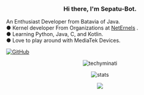 <h3 align="center"> Hi there, I'm Sepatu-Bot. </h3>
An Enthusiast Developer from Batavia of Java.<br>
● Kernel developer From Organizations at <a href="https://github.com/Neternels">NetErnels</a> .<br>
● Learning Python, Java, C, and Kotlin. <br>
● Love to play around with MediaTek Devices.<br>
 

[![GitHub](https://img.shields.io/badge/dynamic/json?logo=github&label=GitHub+Followers&labelColor=282c34&color=181717&query=%24.data.totalSubs&url=https%3A%2F%2Fapi.spencerwoo.com%2Fsubstats%2F%3Fsource%3Dgithub%26queryKey%3Dtechyminati&longCache=true)](https://github.com/Sepatu-Bot)

<p align="center"> <img src="https://komarev.com/ghpvc/?username=techyminati&style=flat-square" alt="techyminati" /> </p>
<p align="center"> <img src="https://github-readme-stats.vercel.app/api?username=Sepatu-Bot&bg_color=30,e96443,904e95&title_color=fff&text_color=fff" alt="stats"/><br></p>
<p align="center"> <img src="https://github-readme-streak-stats.herokuapp.com/?user=techyminati&theme=dark"/></p>
